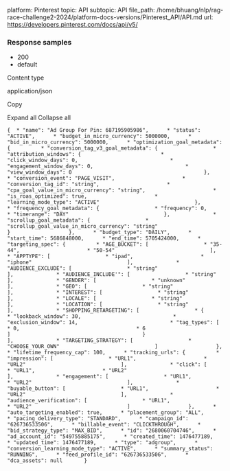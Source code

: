 platform: Pinterest
topic: API
subtopic: API
file_path: /home/bhuang/nlp/rag-race-challenge2-2024/platform-docs-versions/Pinterest_API/API.md
url: https://developers.pinterest.com/docs/api/v5/


### Response samples

* 200
* default

Content type

application/json

Copy

Expand all Collapse all

`{  * "name": "Ad Group For Pin: 687195905986",      * "status": "ACTIVE",      * "budget_in_micro_currency": 5000000,      * "bid_in_micro_currency": 5000000,      * "optimization_goal_metadata": {          * "conversion_tag_v3_goal_metadata": {                  * "attribution_windows": {                          * "click_window_days": 0,                              * "engagement_window_days": 0,                              * "view_window_days": 0                                           },                      * "conversion_event": "PAGE_VISIT",                      * "conversion_tag_id": "string",                      * "cpa_goal_value_in_micro_currency": "string",                      * "is_roas_optimized": true,                      * "learning_mode_type": "ACTIVE"                               },              * "frequency_goal_metadata": {                  * "frequency": 0,                      * "timerange": "DAY"                               },              * "scrollup_goal_metadata": {                  * "scrollup_goal_value_in_micro_currency": "string"                               }                   },      * "budget_type": "DAILY",      * "start_time": 5686848000,      * "end_time": 5705424000,      * "targeting_spec": {          * "AGE_BUCKET": [                  * "35-44",                      * "50-54"                               ],              * "APPTYPE": [                  * "ipad",                      * "iphone"                               ],              * "AUDIENCE_EXCLUDE": [                  * "string"                               ],              * "AUDIENCE_INCLUDE'": [                  * "string"                               ],              * "GENDER": [                  * "unknown"                               ],              * "GEO": [                  * "string"                               ],              * "INTEREST": [                  * "string"                               ],              * "LOCALE": [                  * "string"                               ],              * "LOCATION": [                  * "string"                               ],              * "SHOPPING_RETARGETING": [                  * {                          * "lookback_window": 30,                              * "exclusion_window": 14,                              * "tag_types": [                                  * 0,                                      * 6                                                       ]                                           }                               ],              * "TARGETING_STRATEGY": [                  * "CHOOSE_YOUR_OWN"                               ]                   },      * "lifetime_frequency_cap": 100,      * "tracking_urls": {          * "impression": [                  * "URL1",                      * "URL2"                               ],              * "click": [                  * "URL1",                      * "URL2"                               ],              * "engagement": [                  * "URL1",                      * "URL2"                               ],              * "buyable_button": [                  * "URL1",                      * "URL2"                               ],              * "audience_verification": [                  * "URL1",                      * "URL2"                               ]                   },      * "auto_targeting_enabled": true,      * "placement_group": "ALL",      * "pacing_delivery_type": "STANDARD",      * "campaign_id": "626736533506",      * "billable_event": "CLICKTHROUGH",      * "bid_strategy_type": "MAX_BID",      * "id": "2680060704746",      * "ad_account_id": "549755885175",      * "created_time": 1476477189,      * "updated_time": 1476477189,      * "type": "adgroup",      * "conversion_learning_mode_type": "ACTIVE",      * "summary_status": "RUNNING",      * "feed_profile_id": "626736533506",      * "dca_assets": null       }`